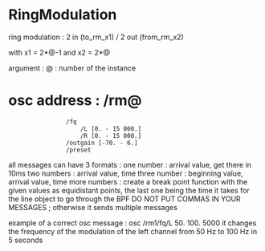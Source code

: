 # RingModulation

ring modulation : 2 in (to_rm_x1) / 2 out (from_rm_x2)

with x1 = 2*@-1 and x2 = 2*@

argument : @ : number of the instance

# osc address :  /rm@
                    /fq
                        /L [0. - 15 000.]
                        /R [0. - 15 000.]
                    /outgain [-70. - 6.]
                    /preset

all messages can have 3 formats :
    one number : arrival value, get there in 10ms
    two numbers : arrival value, time
    three number : beginning value, arrival value, time
    more numbers : create a break point function with the given values as equidistant points, the last one being the time it takes for the line object to go through the BPF
DO NOT PUT COMMAS IN YOUR MESSAGES ; otherwise it sends multiple messages

example of a correct osc message :
osc /rm1/fq/L 50. 100. 5000
it changes the frequency of the modulation of the left channel from 50 Hz to 100 Hz in 5 seconds